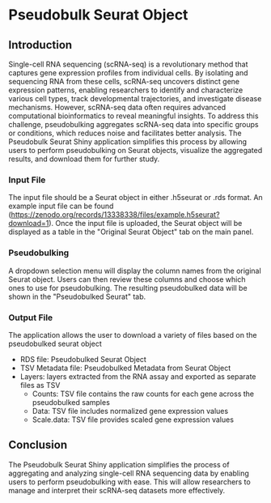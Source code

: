 # Pseudobulk Seurat Object 

## Introduction 
Single-cell RNA sequencing (scRNA-seq) is a revolutionary method that captures gene expression profiles from individual cells. By isolating and sequencing RNA from these cells, scRNA-seq uncovers distinct gene expression patterns, enabling researchers to identify and characterize various cell types, track developmental trajectories, and investigate disease mechanisms. However, scRNA-seq data often requires advanced computational bioinformatics to reveal meaningful insights. To address this challenge, pseudobulking aggregates scRNA-seq data into specific groups or conditions, which reduces noise and facilitates better analysis. The Pseudobulk Seurat Shiny application simplifies this process by allowing users to perform pseudobulking on Seurat objects, visualize the aggregated results, and download them for further study.

### Input File 
The input file should be a Seurat object in either .h5seurat or .rds format. An example input file can be found (https://zenodo.org/records/13338338/files/example.h5seurat?download=1). Once the input file is uploaded, the Seurat object will be displayed as a table in the "Original Seurat Object" tab on the main panel.

### Pseudobulking 
A dropdown selection menu will display the column names from the original Seurat object. Users can then review these columns and choose which ones to use for pseudobulking. The resulting pseudobulked data will be shown in the "Pseudobulked Seurat" tab.

### Output File 
  The application allows the user to download a variety of files based on the pseudobulked seurat object
  - RDS file: Pseudobulked Seurat Object
  - TSV Metadata file: Pseudobulked Metadata from Seurat Object
  - Layers: layers extracted from the RNA assay and exported as separate files as TSV
      - Counts: TSV file contains the raw counts for each gene across the pseudobulked samples
      - Data: TSV file includes normalized gene expression values
      - Scale.data: TSV file provides scaled gene expression values

## Conclusion
The Pseudobulk Seurat Shiny application simplifies the process of aggregating and analyzing single-cell RNA sequencing data by enabling users to perform pseudobulking with ease. This will allow researchers to manage and interpret their scRNA-seq datasets more effectively. 
